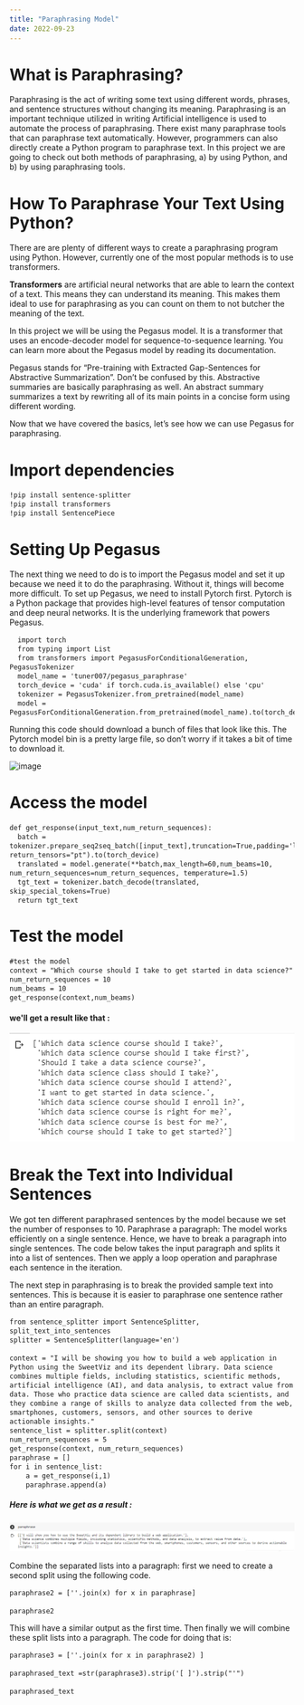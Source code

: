 ```yaml
---
title: "Paraphrasing Model"
date: 2022-09-23
---
```

# What is Paraphrasing?
Paraphrasing is the act of writing some text using different words, phrases, and sentence structures without changing its meaning. Paraphrasing is an important technique utilized in writing
Artificial intelligence is used to automate the process of paraphrasing. There exist many paraphrase tools that can paraphrase text automatically. However, programmers can also directly create a Python program to paraphrase text.
In this project we are going to check out both methods of paraphrasing, a) by using Python, and b) by using paraphrasing tools.
# How To Paraphrase Your Text Using Python?
There are are plenty of different ways to create a paraphrasing program using Python. However, currently one of the most popular methods is to use transformers.

**Transformers** are artificial neural networks that are able to learn the context of a text. This means they can understand its meaning. This makes them ideal to use for paraphrasing as you can count on them to not butcher the meaning of the text.

In this project we will be using the Pegasus model. It is a transformer that uses an encode-decoder model for sequence-to-sequence learning. You can learn more about the Pegasus model by reading its documentation.

Pegasus stands for “Pre-training with Extracted Gap-Sentences for Abstractive Summarization”. Don’t be confused by this. Abstractive summaries are basically paraphrasing as well. An abstract summary summarizes a text by rewriting all of its main points in a concise form using different wording. 

Now that we have covered the basics, let’s see how we can use Pegasus for paraphrasing.
# Import dependencies
``` 
!pip install sentence-splitter
!pip install transformers
!pip install SentencePiece 
```
# Setting Up Pegasus 
The next thing we need to do is to import the Pegasus model and set it up because we need it to do the paraphrasing. Without it, things will become more difficult.
To  set up Pegasus, we need to install Pytorch first. Pytorch is a Python package that provides high-level features of tensor computation and deep neural networks. It is the underlying framework that powers Pegasus.
``` 
  import torch
  from typing import List
  from transformers import PegasusForConditionalGeneration, PegasusTokenizer 
  model_name = 'tuner007/pegasus_paraphrase' 
  torch_device = 'cuda' if torch.cuda.is_available() else 'cpu'
  tokenizer = PegasusTokenizer.from_pretrained(model_name)
  model = PegasusForConditionalGeneration.from_pretrained(model_name).to(torch_device)
``` 
Running this code should download a bunch of files that look like this. The Pytorch model bin is a pretty large file, so don’t worry if it takes a bit of time to download it.

![image](/main/_posts/img/set_peagasus.png)

# Access the model
``` 
def get_response(input_text,num_return_sequences):
  batch = tokenizer.prepare_seq2seq_batch([input_text],truncation=True,padding='longest',max_length=60, return_tensors="pt").to(torch_device)
  translated = model.generate(**batch,max_length=60,num_beams=10, num_return_sequences=num_return_sequences, temperature=1.5)
  tgt_text = tokenizer.batch_decode(translated, skip_special_tokens=True)
  return tgt_text
``` 
# Test the model
```
#test the model
context = "Which course should I take to get started in data science?"
num_return_sequences = 10
num_beams = 10
get_response(context,num_beams)
```
#### we'll get a result like that :
![image](https://github.com/inesgh1/Blog/blob/main/_posts/img/outputof%20test.png)
# Break the Text into Individual Sentences
We got ten different paraphrased sentences by the model because we set the number of responses to 10. Paraphrase a paragraph: The model works efficiently on a single sentence. Hence, we have to break a paragraph into single sentences. The code below takes the input paragraph and splits it into a list of sentences. Then we apply a loop operation and paraphrase each sentence in the iteration.

The next step in paraphrasing is to break the provided sample text into sentences. This is because it is easier to paraphrase one sentence rather than an entire paragraph.
```
from sentence_splitter import SentenceSplitter, split_text_into_sentences
splitter = SentenceSplitter(language='en')

context = "I will be showing you how to build a web application in Python using the SweetViz and its dependent library. Data science combines multiple fields, including statistics, scientific methods, artificial intelligence (AI), and data analysis, to extract value from data. Those who practice data science are called data scientists, and they combine a range of skills to analyze data collected from the web, smartphones, customers, sensors, and other sources to derive actionable insights."
sentence_list = splitter.split(context)
num_return_sequences = 5
get_response(context, num_return_sequences)
paraphrase = [] 
for i in sentence_list:
	a = get_response(i,1)
	paraphrase.append(a)
```
##### Here is what we get as a result :

![result image](https://github.com/inesgh1/Blog/blob/main/_posts/img/result%20list.png)

Combine the separated lists into a paragraph:
first we need to create a second split using the following code.
```
paraphrase2 = [''.join(x) for x in paraphrase]

paraphrase2
```
This will have a similar output as the first time. Then finally we will combine these split lists into a paragraph. The code for doing that is:

```
paraphrase3 = [''.join(x for x in paraphrase2) ]

paraphrased_text =str(paraphrase3).strip('[ ]').strip("'")

paraphrased_text
```











